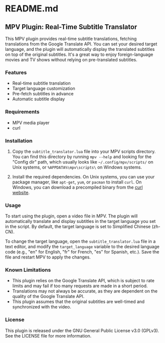 # README.md

## MPV Plugin: Real-Time Subtitle Translator

This MPV plugin provides real-time subtitle translations, fetching translations from the Google Translate API. You can set your desired target language, and the plugin will automatically display the translated subtitles on top of the original subtitles. It's a great way to enjoy foreign-language movies and TV shows without relying on pre-translated subtitles.

### Features

- Real-time subtitle translation
- Target language customization
- Pre-fetch subtitles in advance
- Automatic subtitle display

### Requirements

- MPV media player
- curl

### Installation

1. Copy the `subtitle_translator.lua` file into your MPV scripts directory. You can find this directory by running `mpv --help` and looking for the "Config dir" path, which usually looks like `~/.config/mpv/scripts/` on Unix systems, or `%APPDATA%\mpv\scripts\` on Windows systems.

2. Install the required dependencies. On Unix systems, you can use your package manager, like `apt-get`, `yum`, or `pacman` to install `curl`. On Windows, you can download a precompiled binary from the [curl website](https://curl.se/windows/).

### Usage

To start using the plugin, open a video file in MPV. The plugin will automatically translate and display subtitles in the target language you set in the script. By default, the target language is set to Simplified Chinese (zh-CN).

To change the target language, open the `subtitle_translator.lua` file in a text editor, and modify the `target_language` variable to the desired language code (e.g., "en" for English, "fr" for French, "es" for Spanish, etc.). Save the file and restart MPV to apply the changes.

### Known Limitations

- This plugin relies on the Google Translate API, which is subject to rate limits and may fail if too many requests are made in a short period.
- Translations may not always be accurate, as they are dependent on the quality of the Google Translate API.
- This plugin assumes that the original subtitles are well-timed and synchronized with the video.

### License

This plugin is released under the GNU General Public License v3.0 (GPLv3). See the LICENSE file for more information.
